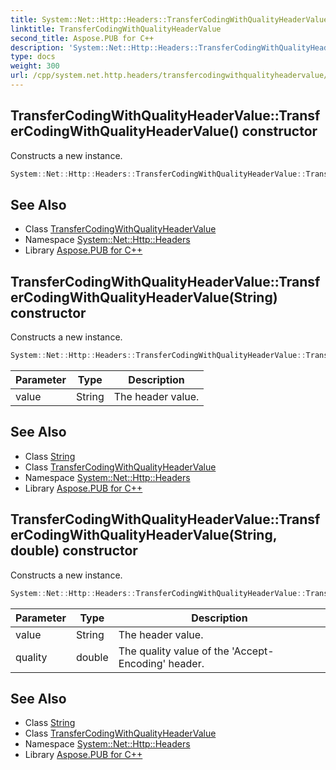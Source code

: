 ```yaml
---
title: System::Net::Http::Headers::TransferCodingWithQualityHeaderValue::TransferCodingWithQualityHeaderValue constructor
linktitle: TransferCodingWithQualityHeaderValue
second_title: Aspose.PUB for C++
description: 'System::Net::Http::Headers::TransferCodingWithQualityHeaderValue::TransferCodingWithQualityHeaderValue constructor. Constructs a new instance in C++.'
type: docs
weight: 300
url: /cpp/system.net.http.headers/transfercodingwithqualityheadervalue/transfercodingwithqualityheadervalue/
---
```

## TransferCodingWithQualityHeaderValue::TransferCodingWithQualityHeaderValue() constructor


Constructs a new instance.

```cpp
System::Net::Http::Headers::TransferCodingWithQualityHeaderValue::TransferCodingWithQualityHeaderValue()
```

## See Also

* Class [TransferCodingWithQualityHeaderValue](../)
* Namespace [System::Net::Http::Headers](../../)
* Library [Aspose.PUB for C++](../../../)
## TransferCodingWithQualityHeaderValue::TransferCodingWithQualityHeaderValue(String) constructor


Constructs a new instance.

```cpp
System::Net::Http::Headers::TransferCodingWithQualityHeaderValue::TransferCodingWithQualityHeaderValue(String value)
```


| Parameter | Type | Description |
| --- | --- | --- |
| value | String | The header value. |

## See Also

* Class [String](../../../system/string/)
* Class [TransferCodingWithQualityHeaderValue](../)
* Namespace [System::Net::Http::Headers](../../)
* Library [Aspose.PUB for C++](../../../)
## TransferCodingWithQualityHeaderValue::TransferCodingWithQualityHeaderValue(String, double) constructor


Constructs a new instance.

```cpp
System::Net::Http::Headers::TransferCodingWithQualityHeaderValue::TransferCodingWithQualityHeaderValue(String value, double quality)
```


| Parameter | Type | Description |
| --- | --- | --- |
| value | String | The header value. |
| quality | double | The quality value of the 'Accept-Encoding' header. |

## See Also

* Class [String](../../../system/string/)
* Class [TransferCodingWithQualityHeaderValue](../)
* Namespace [System::Net::Http::Headers](../../)
* Library [Aspose.PUB for C++](../../../)
